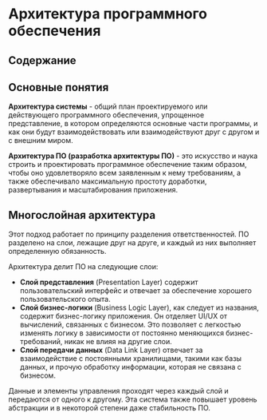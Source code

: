 # Архитектура программного обеспечения

## Содержание

## Основные понятия

**Архитектура системы** - общий план проектируемого или действующего программного обеспечения, упрощенное представление, в котором определяются основные части программы, и как они будут взаимодействовать или взаимодействуют друг с другом и с внешним миром. 

**Архитектура ПО (разработка архитектуры ПО)** - это искусство и наука строить и проектировать программное обеспечение таким образом, чтобы оно удовлетворяло всем заявленным к нему требованиям, а также обеспечивало максимальную простоту доработки, развертывания и масштабирования приложения.

## Многослойная архитектура

Этот подход работает по принципу разделения ответственностей. ПО разделено на слои, лежащие друг на друге, и каждый из них выполняет определенную обязанность.

Архитектура делит ПО на следующие слои:

* **Слой представления** (Presentation Layer) содержит пользовательский интерфейс и отвечает за обеспечение хорошего пользовательского опыта.
* **Слой бизнес-логики** (Business Logic Layer), как следует из названия, содержит бизнес-логику приложения. Он отделяет UI/UX от вычислений, связанных с бизнесом. Это позволяет с легкостью изменять логику в зависимости от постоянно меняющихся бизнес-требований, никак не влияя на другие слои.
* **Слой передачи данных** (Data Link Layer) отвечает за взаимодействие с постоянными хранилищами, такими как базы данных, и прочую обработку информации, которая не связана с бизнесом.

Данные и элементы управления проходят через каждый слой и передаются от одного к другому. Эта система также повышает уровень абстракции и в некоторой степени даже стабильность ПО.
